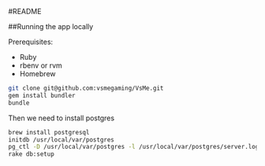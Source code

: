 #README

##Running the app locally

Prerequisites:
- Ruby
- rbenv or rvm
- Homebrew

```bash
git clone git@github.com:vsmegaming/VsMe.git
gem install bundler
bundle
```

Then we need to install postgres

```bash
brew install postgresql
initdb /usr/local/var/postgres
pg_ctl -D /usr/local/var/postgres -l /usr/local/var/postgres/server.log start
rake db:setup
```

